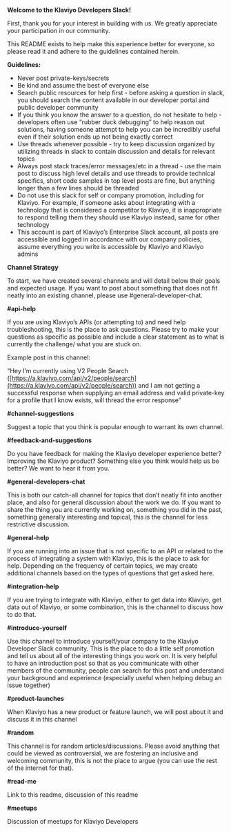 **Welcome to the Klaviyo Developers Slack!**

First, thank you for your interest in building with us. We greatly appreciate your participation in our community.

This README exists to help make this experience better for everyone, so please read it and adhere to the guidelines contained herein.

**Guidelines:**



* Never post private-keys/secrets
* Be kind and assume the best of everyone else
* Search public resources for help first - before asking a question in slack, you should search the content available in our developer portal and public developer community
* If you think you know the answer to a question, do not hesitate to help - developers often use “rubber duck debugging” to help reason out solutions, having someone attempt to help you can be incredibly useful even if their solution ends up not being exactly correct
* Use threads whenever possible - try to keep discussion organized by utilizing threads in slack to contain discussion and details for relevant topics
* Always post stack traces/error messages/etc in a thread - use the main post to discuss high level details and use threads to provide technical specifics, short code samples in top level posts are fine, but anything longer than a few lines should be threaded
* Do not use this slack for self or company promotion, including for Klaviyo. For example, if someone asks about integrating with a technology that is considered a competitor to Klaviyo, it is inappropriate to respond telling them they should use Klaviyo instead, same for other technology
* This account is part of Klaviyo’s Enterprise Slack account, all posts are accessible and logged in accordance with our company policies, assume everything you write is accessible by Klaviyo and Klaviyo admins

**Channel Strategy**

To start, we have created several channels and will detail below their goals and expected usage. If you want to post about something that does not fit neatly into an existing channel, please use #general-developer-chat.

**#api-help**

If you are using Klaviyo’s APIs (or attempting to) and need help troubleshooting, this is the place to ask questions. Please try to make your questions as specific as possible and include a clear statement as to what is currently the challenge/ what you are stuck on. 

Example post in this channel:

“Hey I’m currently using V2 People Search ([https://a.klaviyo.com/api/v2/people/search](https://a.klaviyo.com/api/v2/people/search)) and I am not getting a successful response when supplying an email address and valid private-key for a profile that I know exists, will thread the error response”

**#channel-suggestions**

Suggest a topic that you think is popular enough to warrant its own channel.

**#feedback-and-suggestions**

Do you have feedback for making the Klaviyo developer experience better? Improving the Klaviyo product? Something else you think would help us be better? We want to hear it from you.

**#general-developers-chat**

This is both our catch-all channel for topics that don’t neatly fit into another place, and also for general discussion about the work we do. If you want to share the thing you are currently working on, something you did in the past, something generally interesting and topical, this is the channel for less restrictive discussion.

**#general-help**

If you are running into an issue that is not specific to an API or related to the process of integrating a system with Klaviyo, this is the place to ask for help. Depending on the frequency of certain topics, we may create additional channels based on the types of questions that get asked here.

**#integration-help**

If you are trying to integrate with Klaviyo, either to get data into Klaviyo, get data out of Klaviyo, or some combination, this is the channel to discuss how to do that.

**#introduce-yourself**

Use this channel to introduce yourself/your company to the Klaviyo Developer Slack community. This is the place to do a little self promotion and tell us about all of the interesting things you work on. It is very helpful to have an introduction post so that as you communicate with other members of the community, people can search for this post and understand your background and experience (especially useful when helping debug an issue together)

**#product-launches**

When Klaviyo has a new product or feature launch, we will post about it and discuss it in this channel

**#random**

This channel is for random articles/discussions. Please avoid anything that could be viewed as controversial, we are fostering an inclusive and welcoming community, this is not the place to argue (you can use the rest of the internet for that).

**#read-me**

Link to this readme, discussion of this readme

**#meetups**

Discussion of meetups for Klaviyo Developers
